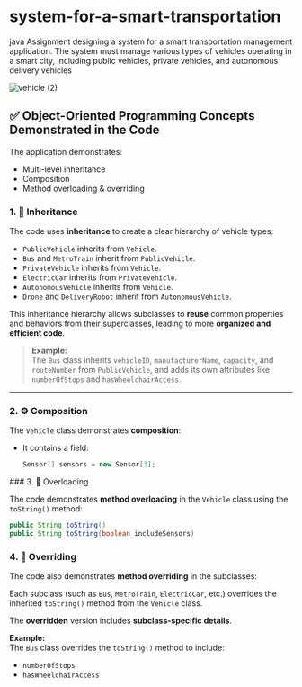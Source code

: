 # system-for-a-smart-transportation
java Assignment  designing a system for a smart transportation management application. The system must manage  various types of vehicles operating in a smart city, including public vehicles, private vehicles, and  autonomous delivery vehicles

![vehicle (2)](https://github.com/user-attachments/assets/e2bb9734-a893-4950-ba34-1628a230de08)



## ✅ Object-Oriented Programming Concepts Demonstrated in the Code
The application demonstrates:
- Multi-level inheritance
- Composition
- Method overloading & overriding

### 1. 🧬 Inheritance

The code uses **inheritance** to create a clear hierarchy of vehicle types:

- `PublicVehicle` inherits from `Vehicle`.
- `Bus` and `MetroTrain` inherit from `PublicVehicle`.
- `PrivateVehicle` inherits from `Vehicle`.
- `ElectricCar` inherits from `PrivateVehicle`.
- `AutonomousVehicle` inherits from `Vehicle`.
- `Drone` and `DeliveryRobot` inherit from `AutonomousVehicle`.

This inheritance hierarchy allows subclasses to **reuse** common properties and behaviors from their superclasses, leading to more **organized and efficient code**.

> **Example:**  
> The `Bus` class inherits `vehicleID`, `manufacturerName`, `capacity`, and `routeNumber` from `PublicVehicle`, and adds its own attributes like `numberOfStops` and `hasWheelchairAccess`.

---

### 2. ⚙️ Composition

The `Vehicle` class demonstrates **composition**:

- It contains a field:
  ```java
  Sensor[] sensors = new Sensor[3];
\### 3. 🔁 Overloading

The code demonstrates **method overloading** in the `Vehicle` class using the `toString()` method:

```java
public String toString()
public String toString(boolean includeSensors)

```
### 4. 🔄 Overriding

The code also demonstrates **method overriding** in the subclasses:

Each subclass (such as `Bus`, `MetroTrain`, `ElectricCar`, etc.) overrides the inherited `toString()` method from the `Vehicle` class.

The **overridden** version includes **subclass-specific details**.

**Example:**  
The `Bus` class overrides the `toString()` method to include:

- `numberOfStops`
- `hasWheelchairAccess`

